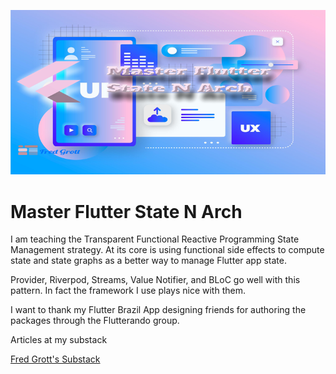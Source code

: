 ![image header](./media/image-header.png)

# Master Flutter State N Arch

I am teaching the Transparent Functional Reactive Programming State Management strategy. At its core is using functional side effects to compute state and state graphs as a better way to manage Flutter app state.

Provider, Riverpod, Streams, Value Notifier, and BLoC go well with this pattern. In fact the framework I use plays nice with them.

I want to thank my Flutter Brazil App designing friends for authoring the packages through the Flutterando group.

Articles at my substack

[Fred Grott's Substack](https://fredgrott.substack.com)

